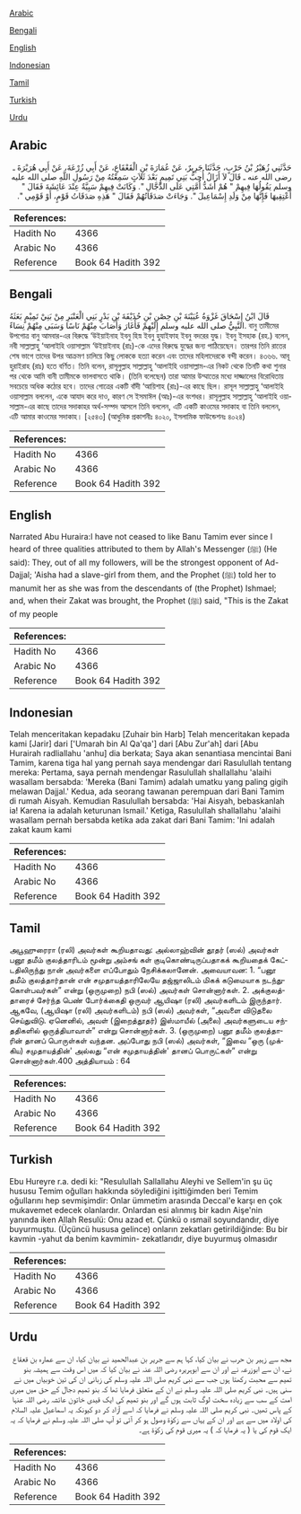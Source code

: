 [Arabic](#arabic)

[Bengali](#bengali)

[English](#english)

[Indonesian](#indonesian)

[Tamil](#tamil)

[Turkish](#turkish)

[Urdu](#urdu)

## Arabic


<div dir="rtl" lang="ar" style={{fontSize:'larger',backgroundColor:'#f8f9fa',padding:20}}>
حَدَّثَنِي زُهَيْرُ بْنُ حَرْبٍ، حَدَّثَنَا جَرِيرٌ، عَنْ عُمَارَةَ بْنِ الْقَعْقَاعِ، عَنْ أَبِي زُرْعَةَ، عَنْ أَبِي هُرَيْرَةَ ـ رضى الله عنه ـ قَالَ لاَ أَزَالُ أُحِبُّ بَنِي تَمِيمٍ بَعْدَ ثَلاَثٍ سَمِعْتُهُ مِنْ رَسُولِ اللَّهِ صلى الله عليه وسلم يَقُولُهَا فِيهِمْ ‏"‏ هُمْ أَشَدُّ أُمَّتِي عَلَى الدَّجَّالِ ‏"‏‏.‏ وَكَانَتْ فِيهِمْ سَبِيَّةٌ عِنْدَ عَائِشَةَ فَقَالَ ‏"‏ أَعْتِقِيهَا فَإِنَّهَا مِنْ وَلَدِ إِسْمَاعِيلَ ‏"‏‏.‏ وَجَاءَتْ صَدَقَاتُهُمْ فَقَالَ ‏"‏ هَذِهِ صَدَقَاتُ قَوْمٍ، أَوْ قَوْمِي ‏"‏‏.‏
</div>
<div style={{backgroundColor:'#f8f9fa',padding:20, marginBottom: 10}}><table> <thead> <tr> <th>References:</th> <th></th> </tr> </thead> <tbody><tr><td>Hadith No</td><td>4366</td></tr><tr><td>Arabic No</td><td>4366</td></tr><tr><td>Reference</td><td>Book 64 Hadith 392</td></tr></tbody></table></div>

## Bengali


<div dir="ltr" lang="bn" style={{fontSize:'larger',backgroundColor:'#f8f9fa',padding:20}}>
قَالَ ابْنُ إِسْحَاقَ غَزْوَةُ عُيَيْنَةَ بْنِ حِصْنِ بْنِ حُذَيْفَةَ بْنِ بَدْرٍ بَنِي الْعَنْبَرِ مِنْ بَنِيْ تَمِيْمٍ بَعَثَهُ النَّبِيُّ صلى الله عليه وسلم إِلَيْهِمْ فَأَغَارَ وَأَصَابَ مِنْهُمْ نَاسًا وَسَبَى مِنْهُمْ نِسَاءً. বানু তামীমের উপগোত্র বানু আমবার-এর বিরুদ্ধে ‘উইয়াইনাহ ইবনু হিস্ন ইবনু হুযাইফাহ ইবনু বদরের যুদ্ধ। ইবনু ইসহাক (রহ.) বলেন, নবী সাল্লাল্লাহু ‘আলাইহি ওয়াসাল্লাম ‘উইয়াইনাহ (রাঃ)-কে এদের বিরুদ্ধে যুদ্ধের জন্য পাঠিয়েছেন। তারপর তিনি রাতের শেষ ভাগে তাদের উপর আক্রমণ চালিয়ে কিছু লোককে হত্যা করেন এবং তাদের মহিলাদেরকে বন্দী করেন। ৪৩৬৬. আবূ হুরাইরাহ (রাঃ) হতে বর্ণিত। তিনি বলেন, রাসূলুল্লাহ সাল্লাল্লাহু ‘আলাইহি ওয়াসাল্লাম-এর নিকট থেকে তিনটি কথা শুনার পর থেকে আমি বানী তামীমকে ভালবাসতে থাকি। (তিনি বলেছেন) তারা আমার উম্মাতের মধ্যে দাজ্জালের বিরোধিতায় সবচেয়ে অধিক কঠোর হবে। তাদের গোত্রের একটি বাঁদী ‘আয়িশাহ (রাঃ)-এর কাছে ছিল। রাসূল সাল্লাল্লাহু ‘আলাইহি ওয়াসাল্লাম বললেন, একে আযাদ করে দাও, কারণ সে ইসমাঈল (আঃ)-এর বংশধর। রাসূলুল্লাহ সাল্লাল্লাহু ‘আলাইহি ওয়াসাল্লাম-এর কাছে তাদের সদাকাহর অর্থ-সম্পদ আসলে তিনি বললেন, এটি একটি কাওমের সদাকাহ বা তিনি বললেন, এটি আমার কাওমের সদাকাহ। [২৫৪৩] (আধুনিক প্রকাশনীঃ ৪০২০, ইসলামিক ফাউন্ডেশনঃ ৪০২৪)
</div>
<div style={{backgroundColor:'#f8f9fa',padding:20, marginBottom: 10}}><table> <thead> <tr> <th>References:</th> <th></th> </tr> </thead> <tbody><tr><td>Hadith No</td><td>4366</td></tr><tr><td>Arabic No</td><td>4366</td></tr><tr><td>Reference</td><td>Book 64 Hadith 392</td></tr></tbody></table></div>

## English


<div dir="ltr" lang="en" style={{fontSize:'larger',backgroundColor:'#f8f9fa',padding:20}}>
Narrated Abu Huraira:I have not ceased to like Banu Tamim ever since I heard of three qualities attributed to them by Allah's Messenger (ﷺ) (He said): They, out of all my followers, will be the strongest opponent of Ad-Dajjal; 'Aisha had a slave-girl from them, and the Prophet (ﷺ) told her to manumit her as she was from the descendants of (the Prophet) Ishmael; and, when their Zakat was brought, the Prophet (ﷺ) said, "This is the Zakat of my people
</div>
<div style={{backgroundColor:'#f8f9fa',padding:20, marginBottom: 10}}><table> <thead> <tr> <th>References:</th> <th></th> </tr> </thead> <tbody><tr><td>Hadith No</td><td>4366</td></tr><tr><td>Arabic No</td><td>4366</td></tr><tr><td>Reference</td><td>Book 64 Hadith 392</td></tr></tbody></table></div>

## Indonesian


<div dir="ltr" lang="id" style={{fontSize:'larger',backgroundColor:'#f8f9fa',padding:20}}>
Telah menceritakan kepadaku [Zuhair bin Harb] Telah menceritakan kepada kami [Jarir] dari ['Umarah bin Al Qa'qa'] dari [Abu Zur'ah] dari [Abu Hurairah radliallahu 'anhu] dia berkata; Saya akan senantiasa mencintai Bani Tamim, karena tiga hal yang pernah saya mendengar dari Rasulullah tentang mereka: Pertama, saya pernah mendengar Rasulullah shallallahu 'alaihi wasallam bersabda: 'Mereka (Bani Tamim) adalah umatku yang paling gigih melawan Dajjal.' Kedua, ada seorang tawanan perempuan dari Bani Tamim di rumah Aisyah. Kemudian Rasulullah bersabda: 'Hai Aisyah, bebaskanlah ia! Karena ia adalah keturunan Ismail.' Ketiga, Rasulullah shallallahu 'alaihi wasallam pernah bersabda ketika ada zakat dari Bani Tamim: 'Ini adalah zakat kaum kami
</div>
<div style={{backgroundColor:'#f8f9fa',padding:20, marginBottom: 10}}><table> <thead> <tr> <th>References:</th> <th></th> </tr> </thead> <tbody><tr><td>Hadith No</td><td>4366</td></tr><tr><td>Arabic No</td><td>4366</td></tr><tr><td>Reference</td><td>Book 64 Hadith 392</td></tr></tbody></table></div>

## Tamil


<div dir="ltr" lang="ta" style={{fontSize:'larger',backgroundColor:'#f8f9fa',padding:20}}>
அபூஹுரைரா (ரலி) அவர்கள் கூறியதாவது: அல்லாஹ்வின் தூதர் (ஸல்) அவர்கள் பனூ தமீம் குலத்தாரிடம் மூன்று அம்சங் கள் குடிகொண்டிருப்பதாகக் கூறியதைக் கேட்டதிலிருந்து நான் அவர்களை எப்போதும் நேசிக்கலானேன். அவையாவன: 1. “பனூ தமீம் குலத்தார்தான் என் சமுதாயத்தாரிலேயே தஜ்ஜாலிடம் மிகக் கடுமையாக நடந்துகொள்பவர்கள்” என்று (ஒருமுறை) நபி (ஸல்) அவர்கள் சொன்னார்கள். 2. அக்குலத்தாரைச் சேர்ந்த பெண் போர்க்கைதி ஒருவர் ஆயிஷா (ரலி) அவர்களிடம் இருந்தார். ஆகவே, (ஆயிஷா (ரலி) அவர்களிடம்) நபி (ஸல்) அவர்கள், “அவளை விடுதலை செய்துவிடு. ஏனெனில், அவள் (இறைத்தூதர்) இஸ்மாயீல் (அலை) அவர்களுடைய சந்ததிகளில் ஒருத்தியாவாள்” என்று சொன்னார்கள். 3. (ஒருமுறை) பனூ தமீம் குலத்தாரின் தானப் பொருள்கள் வந்தன. அப்போது நபி (ஸல்) அவர்கள், “இவை “ஒரு (முக்கிய) சமுதாயத்தின்' அல்லது “என் சமுதாயத்தின்' தானப் பொருட்கள்” என்று சொன்னார்கள்.400 அத்தியாயம் : 64
</div>
<div style={{backgroundColor:'#f8f9fa',padding:20, marginBottom: 10}}><table> <thead> <tr> <th>References:</th> <th></th> </tr> </thead> <tbody><tr><td>Hadith No</td><td>4366</td></tr><tr><td>Arabic No</td><td>4366</td></tr><tr><td>Reference</td><td>Book 64 Hadith 392</td></tr></tbody></table></div>

## Turkish


<div dir="ltr" lang="tr" style={{fontSize:'larger',backgroundColor:'#f8f9fa',padding:20}}>
Ebu Hureyre r.a. dedi ki: "Resulullah Sallallahu Aleyhi ve Sellem'in şu üç hususu Temim oğulları hakkında söylediğini işittiğimden beri Temim oğullarını hep sevmişimdir: Onlar ümmetim arasında Deccal'e karşı en çok mukavemet edecek olanlardır. Onlardan esi alınmış bir kadın Aişe'nin yanında iken Allah Resulü: Onu azad et. Çünkü o ısmail soyundandır, diye buyurmuştu. (Üçüncü hususa gelince) onların zekatları getirildiğinde: Bu bir kavmin -yahut da benim kavmimin- zekatlarıdır, diye buyurmuş olmasıdır
</div>
<div style={{backgroundColor:'#f8f9fa',padding:20, marginBottom: 10}}><table> <thead> <tr> <th>References:</th> <th></th> </tr> </thead> <tbody><tr><td>Hadith No</td><td>4366</td></tr><tr><td>Arabic No</td><td>4366</td></tr><tr><td>Reference</td><td>Book 64 Hadith 392</td></tr></tbody></table></div>

## Urdu


<div dir="rtl" lang="ur" style={{fontSize:'larger',backgroundColor:'#f8f9fa',padding:20}}>
مجھ سے زہیر بن حرب نے بیان کیا، کہا ہم سے جریر بن عبدالحمید نے بیان کیا، ان سے عمارہ بن قعقاع نے، ان سے ابوزرعہ نے اور ان سے ابوہریرہ رضی اللہ عنہ نے بیان کیا کہ میں اس وقت سے ہمیشہ بنو تمیم سے محبت رکھتا ہوں جب سے نبی کریم صلی اللہ علیہ وسلم کی زبانی ان کی تین خوبیاں میں نے سنی ہیں۔ نبی کریم صلی اللہ علیہ وسلم نے ان کے متعلق فرمایا تھا کہ بنو تمیم دجال کے حق میں میری امت کے سب سے زیادہ سخت لوگ ثابت ہوں گے اور بنو تمیم کی ایک قیدی خاتون عائشہ رضی اللہ عنہا کے پاس تھیں۔ نبی کریم صلی اللہ علیہ وسلم نے فرمایا کہ اسے آزاد کر دو کیونکہ یہ اسماعیل علیہ السلام کی اولاد میں سے ہے اور ان کے یہاں سے زکوٰۃ وصول ہو کر آئی تو آپ صلی اللہ علیہ وسلم نے فرمایا کہ یہ ایک قوم کی یا ( یہ فرمایا کہ ) یہ میری قوم کی زکوٰۃ ہے۔
</div>
<div style={{backgroundColor:'#f8f9fa',padding:20, marginBottom: 10}}><table> <thead> <tr> <th>References:</th> <th></th> </tr> </thead> <tbody><tr><td>Hadith No</td><td>4366</td></tr><tr><td>Arabic No</td><td>4366</td></tr><tr><td>Reference</td><td>Book 64 Hadith 392</td></tr></tbody></table></div>